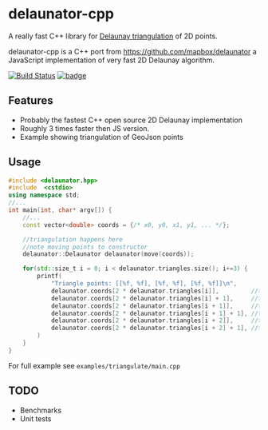 # delaunator-cpp

A really fast C++ library for
[Delaunay triangulation](https://en.wikipedia.org/wiki/Delaunay_triangulation) of 2D points.

delaunator-cpp is a C++ port from https://github.com/mapbox/delaunator a JavaScript implementation of very fast 2D Delaunay algorithm.

[![Build Status](https://travis-ci.org/delfrrr/delaunator-cpp.svg?branch=master)](https://travis-ci.org/delfrrr/delaunator-cpp)
[![badge](https://mapbox.s3.amazonaws.com/cpp-assets/hpp-skel-badge_blue.svg)](https://github.com/mapbox/hpp-skel)

## Features

* Probably the fastest C++ open source 2D Delaunay implementation
* Roughly 3 times faster then JS version.
* Example showing triangulation of GeoJson points

## Usage

```CPP
#include <delaunator.hpp>
#include  <cstdio>
using namespace std;
//...
int main(int, char* argv[]) {
    //...
    const vector<double> coords = {/* x0, y0, x1, y1, ... */};

    //triangulation happens here
    //note moving points to constructor
    delaunator::Delaunator delaunator(move(coords));

    for(std::size_t i = 0; i < delaunator.triangles.size(); i+=3) {
        printf(
            "Triangle points: [[%f, %f], [%f, %f], [%f, %f]]\n",
            delaunator.coords[2 * delaunator.triangles[i]],         //tx0
            delaunator.coords[2 * delaunator.triangles[i] + 1],     //ty0
            delaunator.coords[2 * delaunator.triangles[i + 1]],     //tx1
            delaunator.coords[2 * delaunator.triangles[i + 1] + 1], //ty1
            delaunator.coords[2 * delaunator.triangles[i + 2]],     //tx2
            delaunator.coords[2 * delaunator.triangles[i + 2] + 1], //ty2
        )
    }
}
```

For full example see `examples/triangulate/main.cpp`

## TODO

* Benchmarks
* Unit tests
